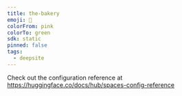 ```yaml
---
title: the-bakery
emoji: 🐳
colorFrom: pink
colorTo: green
sdk: static
pinned: false
tags:
  - deepsite
---
```


Check out the configuration reference at https://huggingface.co/docs/hub/spaces-config-reference